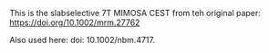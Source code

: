 This is the slabselective 7T MIMOSA CEST from teh original paper:
https://doi.org/10.1002/mrm.27762

Also used here:
doi: 10.1002/nbm.4717.

